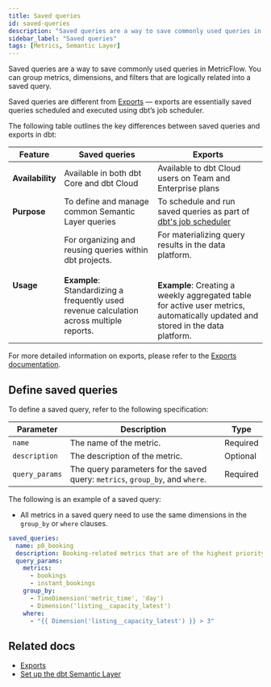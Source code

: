 ```yaml
---
title: Saved queries
id: saved-queries
description: "Saved queries are a way to save commonly used queries in MetricFlow. They can be used to save time and avoid writing the same query over and over again."
sidebar_label: "Saved queries"
tags: [Metrics, Semantic Layer]
---
```


Saved queries are a way to save commonly used queries in MetricFlow. You can group metrics, dimensions, and filters that are logically related into a saved query. 

Saved queries are different from [Exports](/docs/use-dbt-semantic-layer/exports) &mdash; exports are essentially saved queries scheduled and executed using dbt’s job scheduler. 

The following table outlines the key differences between saved queries and exports in dbt:

| Feature      | Saved queries  | Exports    |
|--------------|----------------|------------|
| **Availability**    | Available in both dbt Core and dbt Cloud   | Available to dbt Cloud users on Team and Enterprise plans | 
| **Purpose**    | To define and manage common Semantic Layer queries     | To schedule and run saved queries as part of [dbt's job scheduler](/docs/deploy/job-scheduler) |
| **Usage**   | For organizing and reusing queries within dbt projects.<br /><br />**Example**: Standardizing a frequently used revenue calculation across multiple reports. | For materializing query results in the data platform.<br /><br /><br />**Example**: Creating a weekly aggregated table for active user metrics, automatically updated and stored in the data platform.  |

For more detailed information on exports, please refer to the [Exports documentation](/docs/cloud/about-cloud/saved-queries-exports).

## Define saved queries

To define a saved query, refer to the following specification:

 Parameter | Description | Type |
| --------- | ----------- | ---- |
| `name` | The name of the metric. | Required |
| `description` | The description of the metric. | Optional |
| `query_params` | The query parameters for the saved query: `metrics`, `group_by`, and `where`. | Required |

The following is an example of a saved query:

* All metrics in a saved query need to use the same dimensions in the `group_by` or `where` clauses.

```yaml
saved_queries:
  name: p0_booking
  description: Booking-related metrics that are of the highest priority.
  query_params:
    metrics:
      - bookings
      - instant_bookings
    group_by:
      - TimeDimension('metric_time', 'day')
      - Dimension('listing__capacity_latest')
    where:
      - "{{ Dimension('listing__capacity_latest') }} > 3"
```

## Related docs

- [Exports](/docs/use-dbt-semantic-layer/exports)
- [Set up the dbt Semantic Layer](/docs/use-dbt-semantic-layer/setup-sl)
